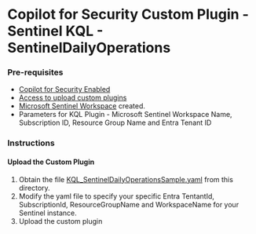 # Copilot for Security Custom Plugin - Sentinel KQL - SentinelDailyOperations

### Pre-requisites

* [Copilot for Security Enabled](https://learn.microsoft.com/en-us/security-copilot/get-started-security-copilot#onboarding-to-microsoft-security-copilot)
* [Access to upload custom plugins](https://learn.microsoft.com/en-us/security-copilot/manage-plugins?tabs=securitycopilotplugin#managing-custom-plugins)
* [Microsoft Sentinel Workspace](https://learn.microsoft.com/en-us/azure/sentinel/quickstart-onboard) created.
* Parameters for KQL Plugin - Microsoft Sentinel Workspace Name, Subscription ID, Resource Group Name and Entra Tenant ID

### Instructions
#### Upload the Custom Plugin

1. Obtain the file [KQL_SentinelDailyOperationsSample.yaml](https://github.com/Azure/Copilot-For-Security/blob/main/Plugins/Community%20Based%20Plugins/Microsoft%20Sentinel%20Custom%20Plugin%20Scenarios/SentinelDailyOperations/KQL_SentinelDailyOperationsSample.yml) from this directory.
2. Modify the yaml file to specify your specific Entra TentantId, SubscriptionId, ResourceGroupName and WorkspaceName for your Sentinel instance.
3. Upload the custom plugin


